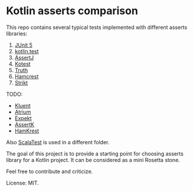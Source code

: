 # Kotlin asserts comparison

This repo contains several typical tests implemented with different asserts libraries:
1. [JUnit 5](https://junit.org/junit5/)
2. [kotlin.test](https://kotlinlang.org/api/latest/kotlin.test/)
3. [AssertJ](https://assertj.github.io/doc/)
4. [Kotest](https://github.com/kotest/kotest)
5. [Truth](https://truth.dev/)
6. [Hamсrest](http://hamcrest.org/JavaHamcrest/)
7. [Strikt](https://strikt.io/)

TODO:
* [Kluent](https://markusamshove.github.io/Kluent/)
* [Atrium](https://github.com/robstoll/atrium)
* [Expekt](https://github.com/winterbe/expekt)
* [AssertK](https://github.com/willowtreeapps/assertk)
* [HamKrest](https://github.com/npryce/hamkrest)

Also [ScalaTest](https://www.scalatest.org) is used in a different folder.

The goal of this project is to provide a starting point for choosing asserts library for a Kotlin project. It can be considered as a mini Rosetta stone.

Feel free to contribute and criticize.

License: MIT.


